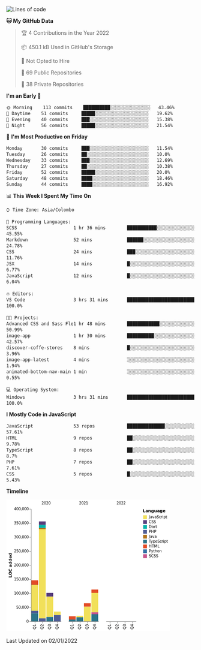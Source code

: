 
<!--START_SECTION:waka-->
![Lines of code](https://img.shields.io/badge/From%20Hello%20World%20I%27ve%20Written-860%20Thousand%20lines%20of%20code-blue)

**🐱 My GitHub Data** 

> 🏆 4 Contributions in the Year 2022
 > 
> 📦 450.1 kB Used in GitHub's Storage 
 > 
> 🚫 Not Opted to Hire
 > 
> 📜 69 Public Repositories 
 > 
> 🔑 38 Private Repositories  
 > 
**I'm an Early 🐤** 

```text
🌞 Morning    113 commits    ██████████░░░░░░░░░░░░░░░   43.46% 
🌆 Daytime    51 commits     █████░░░░░░░░░░░░░░░░░░░░   19.62% 
🌃 Evening    40 commits     ███░░░░░░░░░░░░░░░░░░░░░░   15.38% 
🌙 Night      56 commits     █████░░░░░░░░░░░░░░░░░░░░   21.54%

```
📅 **I'm Most Productive on Friday** 

```text
Monday       30 commits     ███░░░░░░░░░░░░░░░░░░░░░░   11.54% 
Tuesday      26 commits     ██░░░░░░░░░░░░░░░░░░░░░░░   10.0% 
Wednesday    33 commits     ███░░░░░░░░░░░░░░░░░░░░░░   12.69% 
Thursday     27 commits     ██░░░░░░░░░░░░░░░░░░░░░░░   10.38% 
Friday       52 commits     █████░░░░░░░░░░░░░░░░░░░░   20.0% 
Saturday     48 commits     ████░░░░░░░░░░░░░░░░░░░░░   18.46% 
Sunday       44 commits     ████░░░░░░░░░░░░░░░░░░░░░   16.92%

```


📊 **This Week I Spent My Time On** 

```text
⌚︎ Time Zone: Asia/Colombo

💬 Programming Languages: 
SCSS                     1 hr 36 mins        ███████████░░░░░░░░░░░░░░   45.55% 
Markdown                 52 mins             ██████░░░░░░░░░░░░░░░░░░░   24.78% 
CSS                      24 mins             ███░░░░░░░░░░░░░░░░░░░░░░   11.76% 
JSX                      14 mins             █░░░░░░░░░░░░░░░░░░░░░░░░   6.77% 
JavaScript               12 mins             █░░░░░░░░░░░░░░░░░░░░░░░░   6.04%

🔥 Editors: 
VS Code                  3 hrs 31 mins       █████████████████████████   100.0%

🐱‍💻 Projects: 
Advanced CSS and Sass Fle1 hr 48 mins        ████████████░░░░░░░░░░░░░   50.99% 
image-app                1 hr 30 mins        ██████████░░░░░░░░░░░░░░░   42.57% 
discover-coffe-stores    8 mins              █░░░░░░░░░░░░░░░░░░░░░░░░   3.96% 
image-app-latest         4 mins              ░░░░░░░░░░░░░░░░░░░░░░░░░   1.94% 
animated-bottom-nav-main 1 min               ░░░░░░░░░░░░░░░░░░░░░░░░░   0.55%

💻 Operating System: 
Windows                  3 hrs 31 mins       █████████████████████████   100.0%

```

**I Mostly Code in JavaScript** 

```text
JavaScript               53 repos            ██████████████░░░░░░░░░░░   57.61% 
HTML                     9 repos             ██░░░░░░░░░░░░░░░░░░░░░░░   9.78% 
TypeScript               8 repos             ██░░░░░░░░░░░░░░░░░░░░░░░   8.7% 
PHP                      7 repos             ██░░░░░░░░░░░░░░░░░░░░░░░   7.61% 
CSS                      5 repos             █░░░░░░░░░░░░░░░░░░░░░░░░   5.43%

```


**Timeline**

![Chart not found](https://raw.githubusercontent.com/ccweerasinghe1994/ccweerasinghe1994/master/charts/bar_graph.png) 


 Last Updated on 02/01/2022
<!--END_SECTION:waka-->
